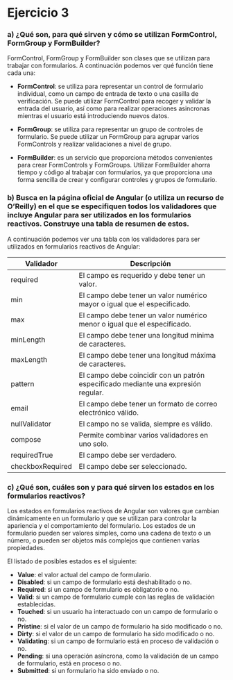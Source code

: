 # Ejercicio 3

### a) ¿Qué son, para qué sirven y cómo se utilizan FormControl, FormGroup y FormBuilder?

FormControl, FormGroup y FormBuilder son clases que se utilizan para trabajar con formularios. A continuación podemos ver qué función tiene cada una:

- **FormControl**: se utiliza para representar un control de formulario individual, como un campo de entrada de texto o una casilla de verificación. Se puede utilizar FormControl para recoger y validar la entrada del usuario, así como para realizar operaciones asincronas mientras el usuario está introduciendo nuevos datos.

- **FormGroup**: se utiliza para representar un grupo de controles de formulario. Se puede utilizar un FormGroup para agrupar varios FormControls y realizar validaciones a nivel de grupo.

- **FormBuilder**: es un servicio que proporciona métodos convenientes para crear FormControls y FormGroups. Utilizar FormBuilder ahorra tiempo y código al trabajar con formularios, ya que proporciona una forma sencilla de crear y configurar controles y grupos de formulario.


### b) Busca en la página oficial de Angular (o utiliza un recurso de O’Reilly) en el que se especifiquen todos los validadores que incluye Angular para ser utilizados en los formularios reactivos. Construye una tabla de resumen de estos.

A continuación podemos ver una tabla con los validadores para ser utilizados en formularios reactivos de Angular:

| Validador | Descripción |
| --- | --- |
| required | El campo es requerido y debe tener un valor. |
| min | El campo debe tener un valor numérico mayor o igual que el especificado. |
| max | El campo debe tener un valor numérico menor o igual que el especificado. |
| minLength | El campo debe tener una longitud mínima de caracteres. |
| maxLength | El campo debe tener una longitud máxima de caracteres. |
| pattern | El campo debe coincidir con un patrón especificado mediante una expresión regular. |
| email | El campo debe tener un formato de correo electrónico válido. |
| nullValidator | El campo no se valida, siempre es válido. |
| compose | Permite combinar varios validadores en uno solo. |
| requiredTrue | El campo debe ser verdadero. |
| checkboxRequired | El campo debe ser seleccionado. |


### c) ¿Qué son, cuáles son y para qué sirven los estados en los formularios reactivos?

Los estados en formularios reactivos de Angular son valores que cambian dinámicamente en un formulario y que se utilizan para controlar la apariencia y el comportamiento del formulario. Los estados de un formulario pueden ser valores simples, como una cadena de texto o un número, o pueden ser objetos más complejos que contienen varias propiedades.

El listado de posibles estados es el siguiente:

- **Value**: el valor actual del campo de formulario.
- **Disabled**: si un campo de formulario está deshabilitado o no.
- **Required**: si un campo de formulario es obligatorio o no.
- **Valid**: si un campo de formulario cumple con las reglas de validación establecidas.
- **Touched**: si un usuario ha interactuado con un campo de formulario o no.
- **Pristine**: si el valor de un campo de formulario ha sido modificado o no.
- **Dirty**: si el valor de un campo de formulario ha sido modificado o no.
- **Validating**: si un campo de formulario está en proceso de validación o no.
- **Pending**: si una operación asíncrona, como la validación de un campo de formulario, está en proceso o no.
- **Submitted**: si un formulario ha sido enviado o no.
